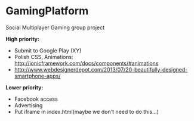 GamingPlatform
==============
Social Multiplayer Gaming group project

**High priority:**
* Submit to Google Play (XY)
* Polish CSS, Animations: http://ionicframework.com/docs/components/#animations
* http://www.webdesignerdepot.com/2013/07/20-beautifully-designed-smartphone-apps/

**Lower priority:**
* Facebook access
* Advertising
* Put iframe in index.html(maybe we don't need to do this...)
